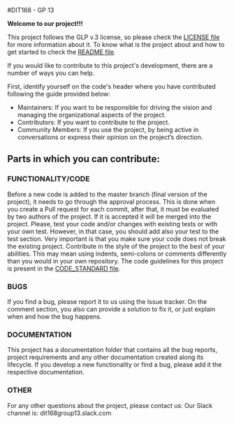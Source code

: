 #DIT168 - GP 13

**Welcome to our project!!!**

This project follows the GLP v.3 license, so please check the [LICENSE file](https://github.com/LaizFigueroa/DIT168/blob/master/LICENSE) for more information about it.
To know what is the project about and how to get started to check the [README file](https://github.com/LaizFigueroa/DIT168/blob/master/README.md). 

If you would like to contribute to this project's development, there are a number of ways you can help.

First, identify yourself on the code's header where you have contributed following the guide provided below:

- Maintainers: If you want to be responsible for driving the vision and managing the organizational aspects of the project.
- Contributors: If you want to contribute to the project.
- Community Members: If you use the project, by being active in conversations or express their opinion on the project’s direction.

## Parts in which you can contribute:

### FUNCTIONALITY/CODE
Before a new code is added to the master branch (final version of the project), it needs to go through the approval process. This is done when you create a Pull request for each commit, after that, it must be evaluated by two authors of the project. If it is accepted it will be merged into the project.
Please, test your code and/or changes with existing tests or with your own test. However, in that case, you should add also your test to the test section. 
Very important is that you make sure your code does not break the existing project.
Contribute in the style of the project to the best of your abilities. This may mean using indents, semi-colons or comments differently than you would in your own repository. The code guidelines for this project is present in the [CODE_STANDARD file](https://github.com/LaizFigueroa/DIT168/blob/master/CODE_STANDARD.md).

### BUGS
If you find a bug, please report it to us using the Issue tracker. On the comment section, you also can provide a solution to fix it, or just explain when and how the bug happens.

### DOCUMENTATION
This project has a documentation folder that contains all the bug reports, project requirements and any other documentation created along its lifecycle. If you develop a new functionality or find a bug, please add it the respective documentation. 

### OTHER
For any other questions about the project, please contact us:
Our Slack channel is: dit168group13.slack.com 
